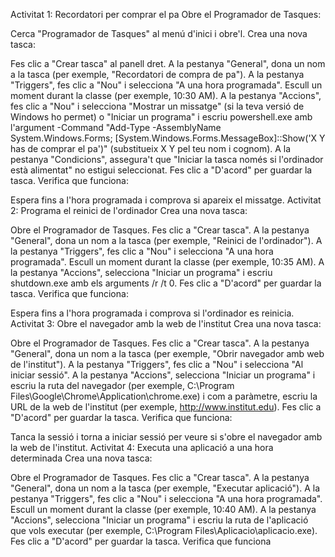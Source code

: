 Activitat 1: Recordatori per comprar el pa
Obre el Programador de Tasques:

Cerca "Programador de Tasques" al menú d'inici i obre'l.
Crea una nova tasca:

Fes clic a "Crear tasca" al panell dret.
A la pestanya "General", dona un nom a la tasca (per exemple, "Recordatori de compra de pa").
A la pestanya "Triggers", fes clic a "Nou" i selecciona "A una hora programada". Escull un moment durant la classe (per exemple, 10:30 AM).
A la pestanya "Accions", fes clic a "Nou" i selecciona "Mostrar un missatge" (si la teva versió de Windows ho permet) o "Iniciar un programa" i escriu powershell.exe amb l'argument -Command "Add-Type -AssemblyName System.Windows.Forms; [System.Windows.Forms.MessageBox]::Show('X Y has de comprar el pa')" (substitueix X Y pel teu nom i cognom).
A la pestanya "Condicions", assegura't que "Iniciar la tasca només si l'ordinador està alimentat" no estigui seleccionat.
Fes clic a "D'acord" per guardar la tasca.
Verifica que funciona:

Espera fins a l'hora programada i comprova si apareix el missatge.
Activitat 2: Programa el reinici de l'ordinador
Crea una nova tasca:

Obre el Programador de Tasques.
Fes clic a "Crear tasca".
A la pestanya "General", dona un nom a la tasca (per exemple, "Reinici de l'ordinador").
A la pestanya "Triggers", fes clic a "Nou" i selecciona "A una hora programada". Escull un moment durant la classe (per exemple, 10:35 AM).
A la pestanya "Accions", selecciona "Iniciar un programa" i escriu shutdown.exe amb els arguments /r /t 0.
Fes clic a "D'acord" per guardar la tasca.
Verifica que funciona:

Espera fins a l'hora programada i comprova si l'ordinador es reinicia.
Activitat 3: Obre el navegador amb la web de l'institut
Crea una nova tasca:

Obre el Programador de Tasques.
Fes clic a "Crear tasca".
A la pestanya "General", dona un nom a la tasca (per exemple, "Obrir navegador amb web de l'institut").
A la pestanya "Triggers", fes clic a "Nou" i selecciona "Al iniciar sessió".
A la pestanya "Accions", selecciona "Iniciar un programa" i escriu la ruta del navegador (per exemple, C:\Program Files\Google\Chrome\Application\chrome.exe) i com a paràmetre, escriu la URL de la web de l'institut (per exemple, http://www.institut.edu).
Fes clic a "D'acord" per guardar la tasca.
Verifica que funciona:

Tanca la sessió i torna a iniciar sessió per veure si s'obre el navegador amb la web de l'institut.
Activitat 4: Executa una aplicació a una hora determinada
Crea una nova tasca:

Obre el Programador de Tasques.
Fes clic a "Crear tasca".
A la pestanya "General", dona un nom a la tasca (per exemple, "Executar aplicació").
A la pestanya "Triggers", fes clic a "Nou" i selecciona "A una hora programada". Escull un moment durant la classe (per exemple, 10:40 AM).
A la pestanya "Accions", selecciona "Iniciar un programa" i escriu la ruta de l'aplicació que vols executar (per exemple, C:\Program Files\Aplicacio\aplicacio.exe).
Fes clic a "D'acord" per guardar la tasca.
Verifica que funciona
